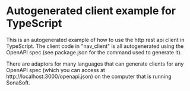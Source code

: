 # Autogenerated client example for TypeScript
This is an autogenerated example of how to use the http rest api client
in TypeScript. The client code in "nav_client" is all autogenerated using
the OpenAPI spec (see package.json for the command used to generate it).

There are adaptors for many languages that can generate clients for any
OpenAPI spec (which you can access at http://localhost:3000/openapi.json)
on the computer that is running SonaSoft.